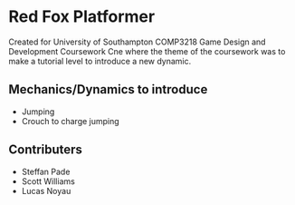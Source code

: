 # Red Fox Platformer

Created for University of Southampton COMP3218 Game Design and Development Coursework Cne where the theme of the coursework was to make a tutorial level to introduce a new dynamic.

## Mechanics/Dynamics to introduce

* Jumping
* Crouch to charge jumping

## Contributers

* Steffan Pade
* Scott Williams
* Lucas Noyau
